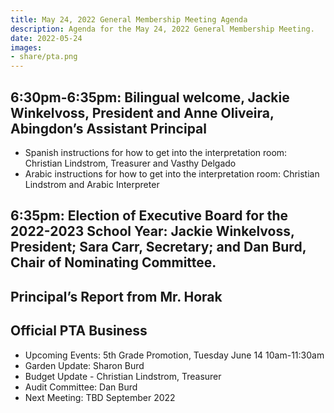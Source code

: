 ```yaml
---
title: May 24, 2022 General Membership Meeting Agenda
description: Agenda for the May 24, 2022 General Membership Meeting.
date: 2022-05-24
images:
- share/pta.png
---
```


## 6:30pm-6:35pm: Bilingual welcome, Jackie Winkelvoss, President and Anne Oliveira, Abingdon’s Assistant Principal
- Spanish instructions for how to get into the interpretation room: Christian Lindstrom, Treasurer and Vasthy Delgado
- Arabic instructions for how to get into the interpretation room: Christian Lindstrom and Arabic Interpreter

## 6:35pm: Election of Executive Board for the 2022-2023 School Year: Jackie Winkelvoss, President; Sara Carr, Secretary; and Dan Burd, Chair of Nominating Committee.

## Principal’s Report from Mr. Horak

## Official PTA Business
- Upcoming Events: 5th Grade Promotion, Tuesday June 14 10am-11:30am
- Garden Update: Sharon Burd
- Budget Update - Christian Lindstrom, Treasurer
- Audit Committee: Dan Burd
- Next Meeting: TBD September 2022
